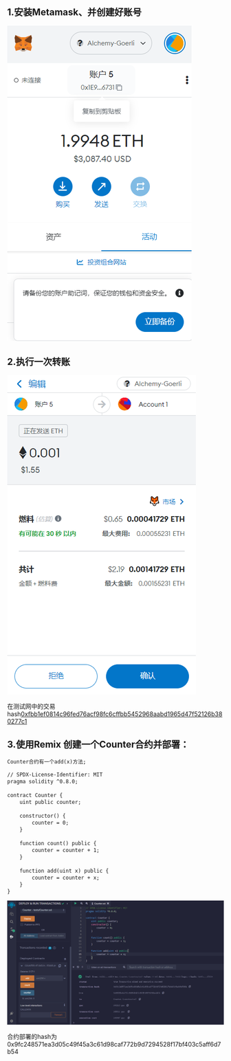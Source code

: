 ## 1.安装Metamask、并创建好账号

![安装Metamask](./imgs/step1.png)

## 2.执行一次转账

![转账](./imgs/step2.png)

在测试网中的交易hash[0xfbb1ef0814c96fed76acf98fc6cffbb5452968aabd1965d47f52126b380277c1](https://goerli.etherscan.io/tx/0xfbb1ef0814c96fed76acf98fc6cffbb5452968aabd1965d47f52126b380277c1)

## 3.使用Remix 创建一个Counter合约并部署：
    Counter合约有一个add(x)方法;

``` solidity
// SPDX-License-Identifier: MIT
pragma solidity ^0.8.0;

contract Counter {
    uint public counter;

    constructor() {
        counter = 0;
    }

    function count() public {
        counter = counter + 1;
    }

    function add(uint x) public {
        counter = counter + x;
    }
}
``` 

![合约部署](./imgs/step3.png)

合约部署的hash为0x9fc248571ea3d05c49f45a3c61d98caf772b9d7294528f17bf403c5aff6d7b54